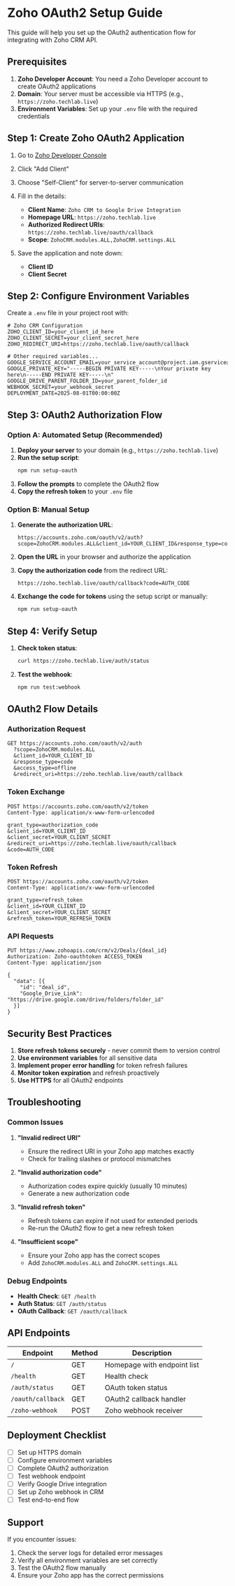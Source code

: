 # Zoho OAuth2 Setup Guide

This guide will help you set up the OAuth2 authentication flow for integrating with Zoho CRM API.

## Prerequisites

1. **Zoho Developer Account**: You need a Zoho Developer account to create OAuth2 applications
2. **Domain**: Your server must be accessible via HTTPS (e.g., `https://zoho.techlab.live`)
3. **Environment Variables**: Set up your `.env` file with the required credentials

## Step 1: Create Zoho OAuth2 Application

1. Go to [Zoho Developer Console](https://api-console.zoho.com/)
2. Click "Add Client"
3. Choose "Self-Client" for server-to-server communication
4. Fill in the details:
   - **Client Name**: `Zoho CRM to Google Drive Integration`
   - **Homepage URL**: `https://zoho.techlab.live`
   - **Authorized Redirect URIs**: `https://zoho.techlab.live/oauth/callback`
   - **Scope**: `ZohoCRM.modules.ALL,ZohoCRM.settings.ALL`

5. Save the application and note down:
   - **Client ID**
   - **Client Secret**

## Step 2: Configure Environment Variables

Create a `.env` file in your project root with:

```env
# Zoho CRM Configuration
ZOHO_CLIENT_ID=your_client_id_here
ZOHO_CLIENT_SECRET=your_client_secret_here
ZOHO_REDIRECT_URI=https://zoho.techlab.live/oauth/callback

# Other required variables...
GOOGLE_SERVICE_ACCOUNT_EMAIL=your_service_account@project.iam.gserviceaccount.com
GOOGLE_PRIVATE_KEY="-----BEGIN PRIVATE KEY-----\nYour private key here\n-----END PRIVATE KEY-----\n"
GOOGLE_DRIVE_PARENT_FOLDER_ID=your_parent_folder_id
WEBHOOK_SECRET=your_webhook_secret
DEPLOYMENT_DATE=2025-08-01T00:00:00Z
```

## Step 3: OAuth2 Authorization Flow

### Option A: Automated Setup (Recommended)

1. **Deploy your server** to your domain (e.g., `https://zoho.techlab.live`)
2. **Run the setup script**:
   ```bash
   npm run setup-oauth
   ```
3. **Follow the prompts** to complete the OAuth2 flow
4. **Copy the refresh token** to your `.env` file

### Option B: Manual Setup

1. **Generate the authorization URL**:
   ```
   https://accounts.zoho.com/oauth/v2/auth?scope=ZohoCRM.modules.ALL&client_id=YOUR_CLIENT_ID&response_type=code&access_type=offline&redirect_uri=https://zoho.techlab.live/oauth/callback
   ```

2. **Open the URL** in your browser and authorize the application

3. **Copy the authorization code** from the redirect URL:
   ```
   https://zoho.techlab.live/oauth/callback?code=AUTH_CODE
   ```

4. **Exchange the code for tokens** using the setup script or manually:
   ```bash
   npm run setup-oauth
   ```

## Step 4: Verify Setup

1. **Check token status**:
   ```bash
   curl https://zoho.techlab.live/auth/status
   ```

2. **Test the webhook**:
   ```bash
   npm run test:webhook
   ```

## OAuth2 Flow Details

### Authorization Request
```
GET https://accounts.zoho.com/oauth/v2/auth
  ?scope=ZohoCRM.modules.ALL
  &client_id=YOUR_CLIENT_ID
  &response_type=code
  &access_type=offline
  &redirect_uri=https://zoho.techlab.live/oauth/callback
```

### Token Exchange
```
POST https://accounts.zoho.com/oauth/v2/token
Content-Type: application/x-www-form-urlencoded

grant_type=authorization_code
&client_id=YOUR_CLIENT_ID
&client_secret=YOUR_CLIENT_SECRET
&redirect_uri=https://zoho.techlab.live/oauth/callback
&code=AUTH_CODE
```

### Token Refresh
```
POST https://accounts.zoho.com/oauth/v2/token
Content-Type: application/x-www-form-urlencoded

grant_type=refresh_token
&client_id=YOUR_CLIENT_ID
&client_secret=YOUR_CLIENT_SECRET
&refresh_token=YOUR_REFRESH_TOKEN
```

### API Requests
```
PUT https://www.zohoapis.com/crm/v2/Deals/{deal_id}
Authorization: Zoho-oauthtoken ACCESS_TOKEN
Content-Type: application/json

{
  "data": [{
    "id": "deal_id",
    "Google_Drive_Link": "https://drive.google.com/drive/folders/folder_id"
  }]
}
```

## Security Best Practices

1. **Store refresh tokens securely** - never commit them to version control
2. **Use environment variables** for all sensitive data
3. **Implement proper error handling** for token refresh failures
4. **Monitor token expiration** and refresh proactively
5. **Use HTTPS** for all OAuth2 endpoints

## Troubleshooting

### Common Issues

1. **"Invalid redirect URI"**
   - Ensure the redirect URI in your Zoho app matches exactly
   - Check for trailing slashes or protocol mismatches

2. **"Invalid authorization code"**
   - Authorization codes expire quickly (usually 10 minutes)
   - Generate a new authorization code

3. **"Invalid refresh token"**
   - Refresh tokens can expire if not used for extended periods
   - Re-run the OAuth2 flow to get a new refresh token

4. **"Insufficient scope"**
   - Ensure your Zoho app has the correct scopes
   - Add `ZohoCRM.modules.ALL` and `ZohoCRM.settings.ALL`

### Debug Endpoints

- **Health Check**: `GET /health`
- **Auth Status**: `GET /auth/status`
- **OAuth Callback**: `GET /oauth/callback`

## API Endpoints

| Endpoint | Method | Description |
|----------|--------|-------------|
| `/` | GET | Homepage with endpoint list |
| `/health` | GET | Health check |
| `/auth/status` | GET | OAuth token status |
| `/oauth/callback` | GET | OAuth2 callback handler |
| `/zoho-webhook` | POST | Zoho webhook receiver |

## Deployment Checklist

- [ ] Set up HTTPS domain
- [ ] Configure environment variables
- [ ] Complete OAuth2 authorization
- [ ] Test webhook endpoint
- [ ] Verify Google Drive integration
- [ ] Set up Zoho webhook in CRM
- [ ] Test end-to-end flow

## Support

If you encounter issues:

1. Check the server logs for detailed error messages
2. Verify all environment variables are set correctly
3. Test the OAuth2 flow manually
4. Ensure your Zoho app has the correct permissions 